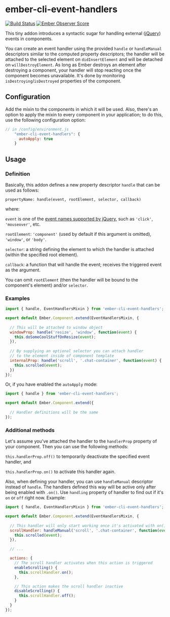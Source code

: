 # ember-cli-event-handlers

[![Build Status](https://travis-ci.org/AutoCloud/ember-cli-event-handlers.svg?branch=master)](https://travis-ci.org/AutoCloud/ember-cli-event-handlers)
[![Ember Observer Score](https://emberobserver.com/badges/ember-cli-event-handlers.svg)](https://emberobserver.com/addons/ember-cli-event-handlers)

This tiny addon introduces a syntactic sugar for handling external ([jQuery](http://jquery.com/)) events in components.

You can create an event handler using the provided `handle` or `handleManual` descriptors similar to the computed property descriptors; the handler will be attached to the selected element on `didInsertElement` and will be detached on `willDestroyElement`. As long as Ember destroys an element after destroying a component, your handler will stop reacting once the component becomes unavailable. It's done by monitoring `isDestroying`/`isDestroyed` properties of the component.

## Configuration

Add the mixin to the components in which it will be used. Also, there's an option to apply the mixin to every component in your application; to do this, use the following configuration option:

```js
// in /config/environment.js
    "ember-cli-event-handlers": {
      autoApply: true
    }
```

## Usage

### Definition

Basically, this addon defines a new property descriptor `handle` that can be used as follows:

`propertyName: handle(event, rootElement, selector, callback)`

where:

`event` is one of the [event names supported by jQuery](https://api.jquery.com/category/events/), such as `'click'`, `'mouseover'`, etc.

`rootElement`: `'component'` (used by default if this argument is omitted), `'window'`, or `'body'`.

`selector`: a string defining the element to which the handler is attached (within the specified root element).

`callback`: a function that will handle the event; receives the triggered event as the argument.

You can omit `rootElement` (then the handler will be bound to the component's element) and/or `selector`.

### Examples

```js
import { handle, EventHandlersMixin } from 'ember-cli-event-handlers';

export default Ember.Component.extend(EventHandlersMixin, {
  
  // This will be attached to window object
  windowProp: handle('resize', 'window', function(event) {
    this.doSomeCoolStuffOnResize(event);
  }),
  
  // By supplying an optional selector you can attach handler
  // to the element inside of component template
  internalProp: handle('scroll', '.chat-container', function(event) {
    this.scrolled(event);
  })
});
```

Or, if you have enabled the `autoApply` mode:

```js
import { handle } from 'ember-cli-event-handlers';

export default Ember.Component.extend({
  
  // Handler definitions will be the same
});
```

### Additional methods

Let's assume you've attached the handler to the `handlerProp` property of your component. Then you can use the following methods:

`this.handlerProp.off()` to temporarily deactivate the specified event handler, and

`this.handlerProp.on()` to activate this handler again.

Also, when defining your handler, you can use `handleManual` descriptor instead of `handle`. The handlers defined this way will be active only after being enabled with `.on()`. Use `handling` property of handler to find out if it's `on` or `off` right now. Example:

```js
import { handle, EventHandlersMixin } from 'ember-cli-event-handlers';

export default Ember.Component.extend(EventHandlersMixin, {
  
  // This handler will only start working once it's activated with on()
  scrollHandler: handleManual('scroll', '.chat-container', function(event) {
    this.scrolled(event);
  }),

  // ...

  actions: {
    // The scroll handler activates when this action is triggered
    enableScrolling() {
      this.scrollHandler.on();
    },

    // This action makes the scroll handler inactive
    disableScrolling() {
      this.scrollHandler.off();
    }
  }
});
```
